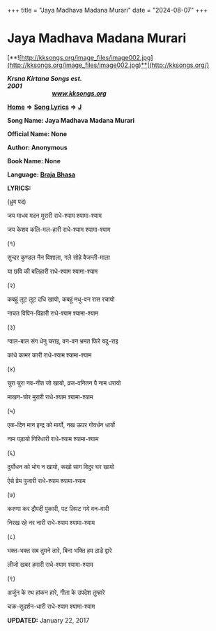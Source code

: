 +++
title = "Jaya Madhava Madana Murari"
date = "2024-08-07"
+++

# Jaya Madhava Madana Murari
[**![http://kksongs.org/image_files/image002.jpg](http://kksongs.org/image_files/image002.jpg)**](http://kksongs.org/)

**_Krsna Kirtana Songs est. 2001_**                                                                                                                                                 **_www.kksongs.org_**

**[Home](http://kksongs.org/)** **⇒** **[Song Lyrics](http://kksongs.org/lyrics.html)** **⇒** **[J](http://kksongs.org/songs/song_j.html)**

**Song Name: Jaya Madhava Madana Murari**

**Official Name: None**

**Author: Anonymous**

**Book Name: None**

**Language: [Braja Bhasa](http://kksongs.org/language/list/braja_bhasa.html)**

**LYRICS:**

(ध्रुव पद)

जय माधव मदन मुरारी राधे-श्याम श्यामा-श्याम

जय केशव कलि-मल-हारी राधे-श्याम श्यामा-श्याम

(१)

सुन्दर कुण्डल नैन विशाला, गले सोहे वैजन्ती-माला

या छवि की बलिहारी राधे-श्याम श्यामा-श्याम

(२)

कबहूं लूट लूट दधि खायो, कबहूं मधु-वन रास रचायो

नाचत विपिन-विहारी राधे-श्याम श्यामा-श्याम

(३)

ग्वाल-बाल संग धेनु चराइ, वन-वन भ्रमत फिरे यदु-राइ

कांधे कामर कारी राधे-श्याम श्यामा-श्याम

(४)

चुरा चुरा नव-नीत जो खायो, व्रज-वनितन पै नाम धरायो

माखन-चोर मुरारी राधे-श्याम श्यामा-श्याम

(५)

एक-दिन मान इन्द्र को मार्यो, नख ऊपर गोवर्धन धार्यो

नाम पड़ायो गिरिधारी राधे-श्याम श्यामा-श्याम

(६)

दुर्योधन को भोग न खायो, रूखो साग विदुर घर खायो

ऐसे प्रेम पुजारी राधे-श्याम श्यामा-श्याम

(७)

करुणा कर द्रौपदी पुकारी, पट लिपट गये वन-वारी

निरख रहे नर नारी राधे-श्याम श्यामा-श्याम

(८)

भक्त-भक्त सब तुमने तारे, बिना भक्ति हम ठाडे द्वारे

लीजो खबर हमारी राधे-श्याम श्यामा-श्याम

(९)

अर्जुन के रथ हांकन हारे, गीता के उपदेश तुम्हारे

चक्र-सुदर्शन-धारी राधे-श्याम श्यामा-श्याम

**UPDATED:** January 22, 2017